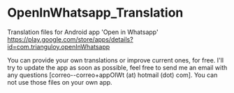 # OpenInWhatsapp_Translation
Translation files for Android app 'Open in Whatsapp' https://play.google.com/store/apps/details?id=com.trianguloy.openInWhatsapp

You can provide your own translations or improve current ones, for free. I'll try to update the app as soon as possible, feel free to send me an email with any questions [correo--correo+appOIWt (at) hotmail (dot) com].
You can not use those files on your own app.
